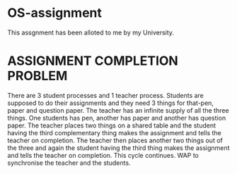# OS-assignment
This assgnment has been alloted to me by my University.
# ASSIGNMENT COMPLETION PROBLEM
There are 3 student processes and 1 teacher process. Students are supposed to do their
assignments and they need 3 things for that-pen, paper and question paper. The teacher has an
infinite supply of all the three things. One students has pen, another has paper and another has
question paper. The teacher places two things on a shared table and the student having the
third complementary thing makes the assignment and tells the teacher on completion. The
teacher then places another two things out of the three and again the student having the third
thing makes the assignment and tells the teacher on completion. This cycle continues. WAP to
synchronise the teacher and the students.
